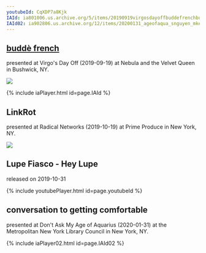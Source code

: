 ```yaml
---
youtubeId: CqXDP7a8Kjk
IAId: ia801006.us.archive.org/5/items/20190919virgosdayoffbuddefrenchbushwickfilmedbyartifact/20190919_virgosDayOff_buddeFrench_Bushwick_filmedByArtifact.mp4
IAId02: ia902806.us.archive.org/12/items/20200131_ageofaqua_snguyen_mkeaney/20200131_ageOfAqua_SNguyen_MKeaney.mp4
---
```


## <a href="https://ia801006.us.archive.org/5/items/20190919virgosdayoffbuddefrenchbushwickfilmedbyartifact/20190919_virgosDayOff_buddeFrench_Bushwick_filmedByArtifact.mp4">buddè french</a>

presented at Virgo's Day Off (2019-09-19) at Nebula and the Velvet Queen in Bushwick, NY. 

<img src="{{site.baseurl}}/assets/virgosDay-slow.gif">

{% include iaPlayer.html id=page.IAId %}


## LinkRot

presented at Radical Networks (2019-10-19) at Prime Produce in New York, NY.

<img src="{{site.baseurl}}/assets/xxxxxx.gif">

## Lupe Fiasco - Hey Lupe

released on 2019-10-31

{% include youtubePlayer.html id=page.youtubeId %}

## conversation to getting comfortable

presented at Don't Ask My Age of Aquarius (2020-01-31) at the Metropolitan New York Library Council in New York, NY. 

{% include iaPlayer02.html id=page.IAId02 %}

